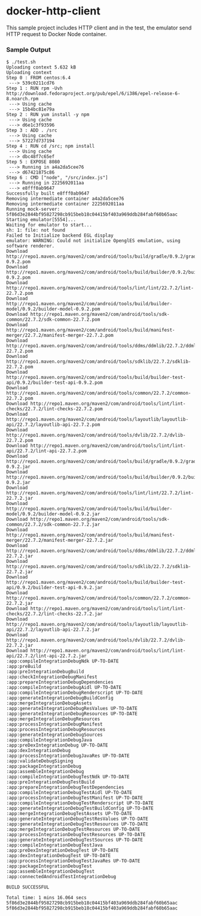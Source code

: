 docker-http-client
==================

This sample project includes HTTP client and in the test, the emulator send HTTP request to
Docker Node container.  

### Sample Output

    $ ./test.sh
    Uploading context 5.632 kB
    Uploading context 
    Step 0 : FROM centos:6.4
     ---> 539c0211cd76
    Step 1 : RUN rpm -Uvh http://download.fedoraproject.org/pub/epel/6/i386/epel-release-6-8.noarch.rpm
     ---> Using cache
     ---> 15b4bc81e79a
    Step 2 : RUN yum install -y npm
     ---> Using cache
     ---> d6e1c3f93596
    Step 3 : ADD . /src
     ---> Using cache
     ---> 57227d737194
    Step 4 : RUN cd /src; npm install
     ---> Using cache
     ---> dbc48f7c65ef
    Step 5 : EXPOSE 8080
     ---> Running in a4a2da5cee76
     ---> d67421875c86
    Step 6 : CMD ["node", "/src/index.js"]
     ---> Running in 2225692011aa
     ---> e8fff0ab9647
    Successfully built e8fff0ab9647
    Removing intermediate container a4a2da5cee76
    Removing intermediate container 2225692011aa
    Running mock-server: 5f86d3e2844bf95827298cb915beb18c04415bf403a969ddb284fabf60b65aac
    Starting emulator[5554]...
    Waiting for emulator to start...
    sh: 1: file: not found
    Failed to Initialize backend EGL display
    emulator: WARNING: Could not initialize OpenglES emulation, using software renderer.
    Download http://repo1.maven.org/maven2/com/android/tools/build/gradle/0.9.2/gradle-0.9.2.pom
    Download http://repo1.maven.org/maven2/com/android/tools/build/builder/0.9.2/builder-0.9.2.pom
    Download http://repo1.maven.org/maven2/com/android/tools/lint/lint/22.7.2/lint-22.7.2.pom
    Download http://repo1.maven.org/maven2/com/android/tools/build/builder-model/0.9.2/builder-model-0.9.2.pom
    Download http://repo1.maven.org/maven2/com/android/tools/sdk-common/22.7.2/sdk-common-22.7.2.pom
    Download http://repo1.maven.org/maven2/com/android/tools/build/manifest-merger/22.7.2/manifest-merger-22.7.2.pom
    Download http://repo1.maven.org/maven2/com/android/tools/ddms/ddmlib/22.7.2/ddmlib-22.7.2.pom
    Download http://repo1.maven.org/maven2/com/android/tools/sdklib/22.7.2/sdklib-22.7.2.pom
    Download http://repo1.maven.org/maven2/com/android/tools/build/builder-test-api/0.9.2/builder-test-api-0.9.2.pom
    Download http://repo1.maven.org/maven2/com/android/tools/common/22.7.2/common-22.7.2.pom
    Download http://repo1.maven.org/maven2/com/android/tools/lint/lint-checks/22.7.2/lint-checks-22.7.2.pom
    Download http://repo1.maven.org/maven2/com/android/tools/layoutlib/layoutlib-api/22.7.2/layoutlib-api-22.7.2.pom
    Download http://repo1.maven.org/maven2/com/android/tools/dvlib/22.7.2/dvlib-22.7.2.pom
    Download http://repo1.maven.org/maven2/com/android/tools/lint/lint-api/22.7.2/lint-api-22.7.2.pom
    Download http://repo1.maven.org/maven2/com/android/tools/build/gradle/0.9.2/gradle-0.9.2.jar
    Download http://repo1.maven.org/maven2/com/android/tools/build/builder/0.9.2/builder-0.9.2.jar
    Download http://repo1.maven.org/maven2/com/android/tools/lint/lint/22.7.2/lint-22.7.2.jar
    Download http://repo1.maven.org/maven2/com/android/tools/build/builder-model/0.9.2/builder-model-0.9.2.jar
    Download http://repo1.maven.org/maven2/com/android/tools/sdk-common/22.7.2/sdk-common-22.7.2.jar
    Download http://repo1.maven.org/maven2/com/android/tools/build/manifest-merger/22.7.2/manifest-merger-22.7.2.jar
    Download http://repo1.maven.org/maven2/com/android/tools/ddms/ddmlib/22.7.2/ddmlib-22.7.2.jar
    Download http://repo1.maven.org/maven2/com/android/tools/sdklib/22.7.2/sdklib-22.7.2.jar
    Download http://repo1.maven.org/maven2/com/android/tools/build/builder-test-api/0.9.2/builder-test-api-0.9.2.jar
    Download http://repo1.maven.org/maven2/com/android/tools/common/22.7.2/common-22.7.2.jar
    Download http://repo1.maven.org/maven2/com/android/tools/lint/lint-checks/22.7.2/lint-checks-22.7.2.jar
    Download http://repo1.maven.org/maven2/com/android/tools/layoutlib/layoutlib-api/22.7.2/layoutlib-api-22.7.2.jar
    Download http://repo1.maven.org/maven2/com/android/tools/dvlib/22.7.2/dvlib-22.7.2.jar
    Download http://repo1.maven.org/maven2/com/android/tools/lint/lint-api/22.7.2/lint-api-22.7.2.jar
    :app:compileIntegrationDebugNdk UP-TO-DATE
    :app:preBuild
    :app:preIntegrationDebugBuild
    :app:checkIntegrationDebugManifest
    :app:prepareIntegrationDebugDependencies
    :app:compileIntegrationDebugAidl UP-TO-DATE
    :app:compileIntegrationDebugRenderscript UP-TO-DATE
    :app:generateIntegrationDebugBuildConfig
    :app:mergeIntegrationDebugAssets
    :app:generateIntegrationDebugResValues UP-TO-DATE
    :app:generateIntegrationDebugResources UP-TO-DATE
    :app:mergeIntegrationDebugResources
    :app:processIntegrationDebugManifest
    :app:processIntegrationDebugResources
    :app:generateIntegrationDebugSources
    :app:compileIntegrationDebugJava
    :app:preDexIntegrationDebug UP-TO-DATE
    :app:dexIntegrationDebug
    :app:processIntegrationDebugJavaRes UP-TO-DATE
    :app:validateDebugSigning
    :app:packageIntegrationDebug
    :app:assembleIntegrationDebug
    :app:compileIntegrationDebugTestNdk UP-TO-DATE
    :app:preIntegrationDebugTestBuild
    :app:prepareIntegrationDebugTestDependencies
    :app:compileIntegrationDebugTestAidl UP-TO-DATE
    :app:processIntegrationDebugTestManifest UP-TO-DATE
    :app:compileIntegrationDebugTestRenderscript UP-TO-DATE
    :app:generateIntegrationDebugTestBuildConfig UP-TO-DATE
    :app:mergeIntegrationDebugTestAssets UP-TO-DATE
    :app:generateIntegrationDebugTestResValues UP-TO-DATE
    :app:generateIntegrationDebugTestResources UP-TO-DATE
    :app:mergeIntegrationDebugTestResources UP-TO-DATE
    :app:processIntegrationDebugTestResources UP-TO-DATE
    :app:generateIntegrationDebugTestSources UP-TO-DATE
    :app:compileIntegrationDebugTestJava
    :app:preDexIntegrationDebugTest UP-TO-DATE
    :app:dexIntegrationDebugTest UP-TO-DATE
    :app:processIntegrationDebugTestJavaRes UP-TO-DATE
    :app:packageIntegrationDebugTest
    :app:assembleIntegrationDebugTest
    :app:connectedAndroidTestIntegrationDebug
    
    BUILD SUCCESSFUL
    
    Total time: 1 mins 16.064 secs
    5f86d3e2844bf95827298cb915beb18c04415bf403a969ddb284fabf60b65aac
    5f86d3e2844bf95827298cb915beb18c04415bf403a969ddb284fabf60b65aac
